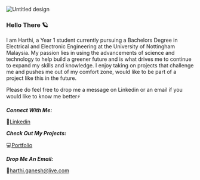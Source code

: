 ![Untitled design](https://user-images.githubusercontent.com/87198435/166133082-ffa69363-35f7-4b28-a8c3-4deb508bbfac.png)

### Hello There 🪐
I am Harthi, a Year 1 student currently pursuing a Bachelors Degree in Electrical and Electronic Engineering at the University of Nottingham Malaysia. My passion lies in using the advancements of science and technology to help build a greener future and is what drives me to continue to expand my skills and knowledge. I enjoy taking on projects that challenge me and pushes me out of my comfort zone, would like to be part of a project like this in the future. 

Please do feel free to drop me a message on Linkedin or an email if you would like to know me better⚡

***Connect With Me:***

💬[Linkedin](https://www.linkedin.com/in/harthiganesh/)

***Check Out My Projects:***

💻[Portfolio](https://hgsblogg.wordpress.com/)

***Drop Me An Email:***

📧[harthi.ganesh@live.com](harthi.ganesh@live.com)
